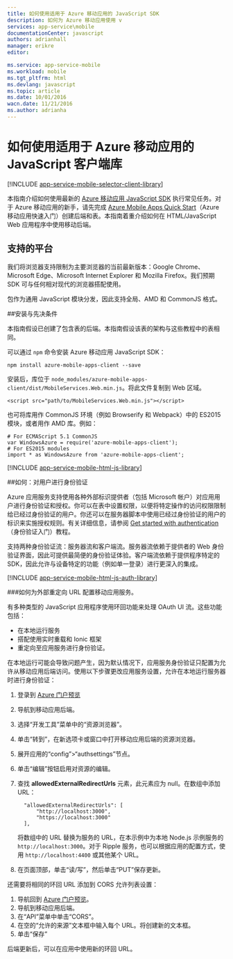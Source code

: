 ```yaml
---
title: 如何使用适用于 Azure 移动应用的 JavaScript SDK
description: 如何为 Azure 移动应用使用 v
services: app-service\mobile
documentationCenter: javascript
authors: adrianhall
manager: erikre
editor: 

ms.service: app-service-mobile
ms.workload: mobile
ms.tgt_pltfrm: html
ms.devlang: javascript
ms.topic: article
ms.date: 10/01/2016
wacn.date: 11/21/2016
ms.author: adrianha
---
```


# 如何使用适用于 Azure 移动应用的 JavaScript 客户端库

[!INCLUDE [app-service-mobile-selector-client-library](../../includes/app-service-mobile-selector-client-library.md)]

本指南介绍如何使用最新的 [Azure 移动应用 JavaScript SDK] 执行常见任务。对于 Azure 移动应用的新手，请先完成 [Azure Mobile Apps Quick Start]（Azure 移动应用快速入门）创建后端和表。本指南着重介绍如何在 HTML/JavaScript Web 应用程序中使用移动后端。

## 支持的平台

我们将浏览器支持限制为主要浏览器的当前最新版本：Google Chrome、Microsoft Edge、Microsoft Internet Explorer 和 Mozilla Firefox。我们预期 SDK 可与任何相对现代的浏览器搭配使用。

包作为通用 JavaScript 模块分发，因此支持全局、AMD 和 CommonJS 格式。

##<a name="Setup"></a>安装与先决条件

本指南假设已创建了包含表的后端。本指南假设该表的架构与这些教程中的表相同。

可以通过 `npm` 命令安装 Azure 移动应用 JavaScript SDK：

```
npm install azure-mobile-apps-client --save
```

安装后，库位于 `node_modules/azure-mobile-apps-client/dist/MobileServices.Web.min.js`。将此文件复制到 Web 区域。

```
<script src="path/to/MobileServices.Web.min.js"></script>
```

也可将库用作 CommonJS 环境（例如 Browserify 和 Webpack）中的 ES2015 模块，或者用作 AMD 库。例如：

```
# For ECMAScript 5.1 CommonJS
var WindowsAzure = require('azure-mobile-apps-client');
# For ES2015 modules
import * as WindowsAzure from 'azure-mobile-apps-client';
```

[!INCLUDE [app-service-mobile-html-js-library](../../includes/app-service-mobile-html-js-library.md)]

##<a name="auth"></a>如何：对用户进行身份验证

Azure 应用服务支持使用各种外部标识提供者（包括 Microsoft 帐户）对应用用户进行身份验证和授权。你可以在表中设置权限，以便将特定操作的访问权限限制给已经过身份验证的用户。你还可以在服务器脚本中使用已经过身份验证的用户的标识来实施授权规则。有关详细信息，请参阅 [Get started with authentication]（身份验证入门）教程。

支持两种身份验证流：服务器流和客户端流。服务器流依赖于提供者的 Web 身份验证界面，因此可提供最简便的身份验证体验。客户端流依赖于提供程序特定的 SDK，因此允许与设备特定的功能（例如单一登录）进行更深入的集成。

[!INCLUDE [app-service-mobile-html-js-auth-library](../../includes/app-service-mobile-html-js-auth-library.md)]

###<a name="configure-external-redirect-urls"></a>如何为外部重定向 URL 配置移动应用服务。

有多种类型的 JavaScript 应用程序使用环回功能来处理 OAuth UI 流。这些功能包括：

* 在本地运行服务
* 搭配使用实时重载和 Ionic 框架
* 重定向至应用服务进行身份验证。

在本地运行可能会导致问题产生，因为默认情况下，应用服务身份验证只配置为允许从移动应用后端访问。使用以下步骤更改应用服务设置，允许在本地运行服务器时进行身份验证：

1. 登录到 [Azure 门户预览]
2. 导航到移动应用后端。
3. 选择“开发工具”菜单中的“资源浏览器”。
4. 单击“转到”，在新选项卡或窗口中打开移动应用后端的资源浏览器。
5. 展开应用的“config”>“authsettings”节点。
6. 单击“编辑”按钮启用对资源的编辑。
7. 查找 **allowedExternalRedirectUrls** 元素，此元素应为 null。在数组中添加 URL：

         "allowedExternalRedirectUrls": [
             "http://localhost:3000",
             "https://localhost:3000"
         ],

    将数组中的 URL 替换为服务的 URL，在本示例中为本地 Node.js 示例服务的 `http://localhost:3000`。对于 Ripple 服务，也可以根据应用的配置方式，使用 `http://localhost:4400` 或其他某个 URL。

8. 在页面顶部，单击“读/写”，然后单击“PUT”保存更新。

还需要将相同的环回 URL 添加到 CORS 允许列表设置：

1. 导航回到 [Azure 门户预览]。
2. 导航到移动应用后端。
3. 在“API”菜单中单击“CORS”。
4. 在空的“允许的来源”文本框中输入每个 URL。将创建新的文本框。
5. 单击“保存”

后端更新后，可以在应用中使用新的环回 URL。

<!-- URLs. -->
[Azure Mobile Apps Quick Start]: ./app-service-mobile-cordova-get-started.md
[Get started with authentication]: ./app-service-mobile-cordova-get-started-users.md
[Add authentication to your app]: ./app-service-mobile-cordova-get-started-users.md

[Azure 门户预览]: https://portal.azure.cn/
[Azure 移动应用 JavaScript SDK]: https://www.npmjs.com/package/azure-mobile-apps-client
[Query object documentation]: https://msdn.microsoft.com/zh-cn/library/azure/jj613353.aspx

<!---HONumber=Mooncake_1114_2016-->